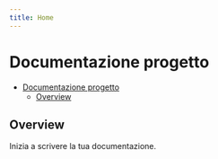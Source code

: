 ```yaml
---
title: Home
---
```


# Documentazione progetto

- [Documentazione progetto](#documentazione-progetto)
  - [Overview](#overview)

## Overview

Inizia a scrivere la tua documentazione.

